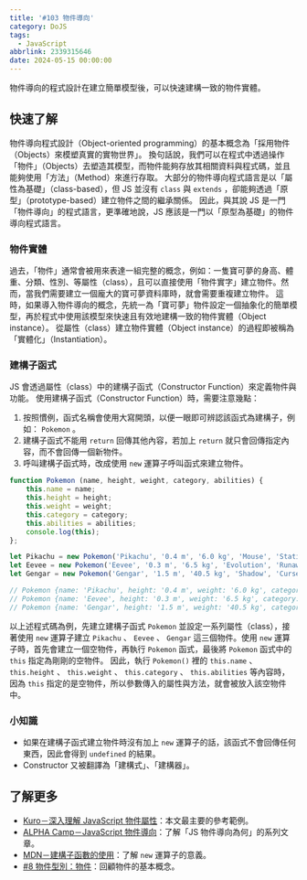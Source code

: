 ```yaml
---
title: '#103 物件導向'
category: DoJS
tags:
  - JavaScript
abbrlink: 2339315646
date: 2024-05-15 00:00:00
---
```

物件導向的程式設計在建立簡單模型後，可以快速建構一致的物件實體。
<!--more-->
## 快速了解
物件導向程式設計（Object-oriented programming）的基本概念為「採用物件（Objects）來模塑真實的實物世界」。
換句話說，我們可以在程式中透過操作「物件」（Objects）去塑造其模型，而物件能夠存放其相關資料與程式碼，並且能夠使用「方法」（Method）來進行存取。
大部分的物件導向程式語言是以「屬性為基礎」（class-based），但 JS 並沒有 `class` 與 `extends` ，卻能夠透過「原型」（prototype-based）建立物件之間的繼承關係。
因此，與其說 JS 是一門「物件導向」的程式語言，更準確地說，JS 應該是一門以「原型為基礎」的物件導向程式語言。
### 物件實體
過去，「物件」通常會被用來表達一組完整的概念，例如：一隻寶可夢的身高、體重、分類、性別、等屬性（class），且可以直接使用「物件實字」建立物件。然而，當我們需要建立一個龐大的寶可夢資料庫時，就會需要重複建立物件。
這時，如果導入物件導向的概念，先統一為「寶可夢」物件設定一個抽象化的簡單模型，再於程式中使用該模型來快速且有效地建構一致的物件實體（Object instance）。
從屬性（class）建立物件實體（Object instance）的過程即被稱為「實體化」（Instantiation）。
### 建構子函式
JS 會透過屬性（class）中的建構子函式（Constructor Function）來定義物件與功能。
使用建構子函式（Constructor Function）時，需要注意幾點：
1. 按照慣例，函式名稱會使用大寫開頭，以便一眼即可辨認該函式為建構子，例如： `Pokemon` 。
2. 建構子函式不能用 `return` 回傳其他內容，若加上 `return` 就只會回傳指定內容，而不會回傳一個新物件。
3. 呼叫建構子函式時，改成使用 `new` 運算子呼叫函式來建立物件。
```jsx
function Pokemon (name, height, weight, category, abilities) {
	this.name = name;
	this.height = height;
	this.weight = weight;
	this.category = category;
	this.abilities = abilities;
	console.log(this);
};

let Pikachu = new Pokemon('Pikachu', '0.4 m', '6.0 kg', 'Mouse', 'Static');
let Eevee = new Pokemon('Eevee', '0.3 m', '6.5 kg', 'Evolution', 'Runaway and Adaptability');
let Gengar = new Pokemon('Gengar', '1.5 m', '40.5 kg', 'Shadow', 'Cursed Body');

// Pokemon {name: 'Pikachu', height: '0.4 m', weight: '6.0 kg', category: 'Mouse', abilities: 'Static'}
// Pokemon {name: 'Eevee', height: '0.3 m', weight: '6.5 kg', category: 'Evolution', abilities: 'Runaway and Adaptability'}
// Pokemon {name: 'Gengar', height: '1.5 m', weight: '40.5 kg', category: 'Shadow', abilities: 'Cursed Body'}
```
以上述程式碼為例，先建立建構子函式 `Pokemon` 並設定一系列屬性（class），接著使用 `new` 運算子建立 `Pikachu` 、 `Eevee` 、 `Gengar` 這三個物件。使用 `new` 運算子時，首先會建立一個空物件，再執行 `Pokemon` 函式，最後將 `Pokemon` 函式中的 `this` 指定為剛剛的空物件。
因此，執行 `Pokemon()` 裡的 `this.name` 、 `this.height` 、 `this.weight` 、 `this.category` 、 `this.abilities` 等內容時，因為 `this` 指定的是空物件，所以參數傳入的屬性與方法，就會被放入該空物件中。
### 小知識
- 如果在建構子函式建立物件時沒有加上 `new` 運算子的話，該函式不會回傳任何東西，因此會得到 `undefined` 的結果。
- Constructor 又被翻譯為「建構式」、「建構器」。
## 了解更多
- [Kuro－深入理解 JavaScript 物件屬性](https://ithelp.ithome.com.tw/articles/10193747)：本文最主要的參考範例。
- [ALPHA Camp－JavaScript 物件導向](https://javascript.alphacamp.co/object-oriented.html)：了解「JS 物件導向為何」的系列文章。
- [MDN－建構子函數的使用](https://developer.mozilla.org/zh-TW/docs/Web/JavaScript/Reference/Operators/new)：了解 `new` 運算子的意義。
- [#8 物件型別：物件](https://chunjull.github.io/javascript/20231101/3927311135/)：回顧物件的基本概念。